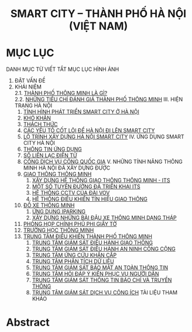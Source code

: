 <div align="center">
  <h1><strong>SMART CITY – THÀNH PHỐ HÀ NỘI (VIỆT NAM)</strong></h1>
</div>

# MỤC LỤC
DANH MỤC TỪ VIẾT TẮT
MỤC LỤC HÌNH ẢNH
1. ĐẶT VẤN ĐỀ
2. KHÁI NIỆM  
   2.1. [THÀNH PHỐ THÔNG MINH LÀ GÌ?](#11)  
   2.2. [NHỮNG TIÊU CHÍ ĐÁNH GIÁ THÀNH PHỐ THÔNG MINH](#12)
III. HIỆN TRẠNG HÀ NỘI
   1. [TÌNH HÌNH PHÁT TRIỂN SMART CITY Ở HÀ NỘI](#31)
   2. [KHÓ KHĂN](#32)
   3. [THÁCH THỨC](#33)
   4. [CÁC YẾU TỐ CỐT LÕI ĐỂ HÀ NỘI ĐI LÊN SMART CITY](#34)
   5. [LỘ TRÌNH XÂY DỰNG HÀ NỘI SMART CITY](#35)
IV. ỨNG DỤNG SMART CITY HÀ NỘI
   1. [THÔNG TIN ỨNG DỤNG](#41)
   2. [SỔ LIÊN LẠC ĐIỆN TỬ](#42)
   3. [CỔNG DỊCH VỤ CÔNG QUỐC GIA](#43)
V. NHỮNG TÍNH NĂNG THÔNG MINH HÀ NỘI ĐÃ XÂY DỰNG ĐƯỢC
   1. [GIAO THÔNG THÔNG MINH](#51)
      1. [XÂY DỰNG HỆ THỐNG GIAO THÔNG THÔNG MINH - ITS](#511)
      2. [MỘT SỐ TUYẾN ĐƯỜNG ĐÃ TRIỂN KHAI ITS](#512)
      3. [HỆ THỐNG CCTV CỦA ĐÀI VOV](#513)
      4. [HỆ THỐNG ĐIỀU KHIỂN TÍN HIỆU GIAO THÔNG](#514)
   2. [ĐỖ XE THÔNG MINH](#52)
      1. [ỨNG DỤNG IPARKING](#521)
      2. [XÂY DỰNG NHỮNG BÃI ĐẬU XE THÔNG MINH DẠNG THÁP](#522)
   3. [PHÒNG HỌP CHÍNH PHỦ PHI GIẤY TỜ](#53)
   4. [TRƯỜNG HỌC THÔNG MINH](#54)
   5. [TRUNG TÂM ĐIỀU KHIỂN THÀNH PHỐ THÔNG MINH](#55)
      1. [TRUNG TÂM GIÁM SÁT ĐIỀU HÀNH GIAO THÔNG](#551)
      2. [TRUNG TÂM GIÁM SÁT ĐIỀU HÀNH AN NINH CÔNG CỘNG](#552)
      3. [TRUNG TÂM ỨNG CỨU KHẨN CẤP](#553)
      4. [TRUNG TÂM PHÂN TÍCH DỮ LIỆU](#554)
      5. [TRUNG TÂM GIÁM SÁT BẢO MẬT AN TOÀN THÔNG TIN](#555)
      6. [TRUNG TÂM HỎI ĐÁP Ý KIẾN PHỤC VỤ NGƯỜI DÂN](#556)
      7. [TRUNG TÂM GIÁM SÁT THÔNG TIN BÁO CHÍ VÀ TRUYỀN THÔNG](#557)
      8. [TRUNG TÂM GIÁM SÁT DỊCH VỤ CÔNG ÍCH](#558)
TÀI LIỆU THAM KHẢO

# Abstract
<a name="abstract"></a>

